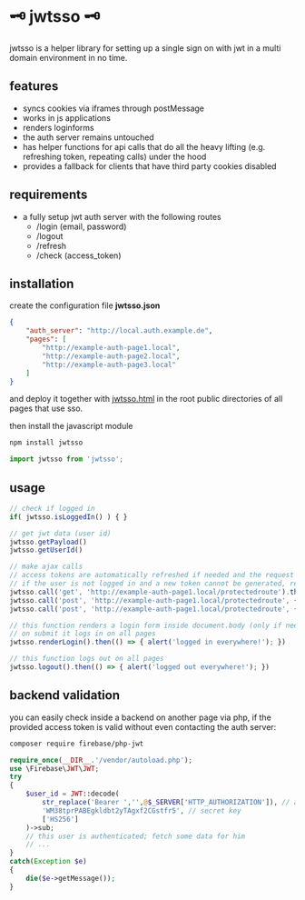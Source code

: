 # 🗝️ jwtsso 🗝️

jwtsso is a helper library for setting up a single sign on with jwt in a multi domain environment in no time.

## features

- syncs cookies via iframes through postMessage
- works in js applications
- renders loginforms
- the auth server remains untouched
- has helper functions for api calls that do all the heavy lifting (e.g. refreshing token, repeating calls) under the hood
- provides a fallback for clients that have third party cookies disabled

## requirements

- a fully setup jwt auth server with the following routes
  - /login (email, password)
  - /logout
  - /refresh
  - /check (access_token)

## installation

create the configuration file **jwtsso.json**

```json
{
    "auth_server": "http://local.auth.example.de",
    "pages": [
        "http://example-auth-page1.local",
        "http://example-auth-page2.local",
        "http://example-auth-page3.local"
    ]
}
```

and deploy it together with [jwtsso.html](https://github.com/vielhuber/jwtsso/blob/master/jwtsso.html) in the root public directories of all pages that use sso.

then install the javascript module
```bash
npm install jwtsso
```
```js
import jwtsso from 'jwtsso';
```

## usage

```js
// check if logged in
if( jwtsso.isLoggedIn() ) { }

// get jwt data (user id)
jwtsso.getPayload()
jwtsso.getUserId()

// make ajax calls
// access tokens are automatically refreshed if needed and the request then is called again
// if the user is not logged in and a new token cannot be generated, renderLogin() is called and after a succesful login, the request is again repeated
jwtsso.call('get', 'http://example-auth-page1.local/protectedroute').then((data) => { }).catch((error) => { })
jwtsso.call('post', 'http://example-auth-page1.local/protectedroute', { foo: 'bar' }).then((data) => { }).catch((error) => { })
jwtsso.call('post', 'http://example-auth-page1.local/protectedroute', { foo: 'bar' }, { Bar: 'baz' }).then((data) => { }).catch((error) => { })

// this function renders a login form inside document.body (only if needed)
// on submit it logs in on all pages
jwtsso.renderLogin().then(() => { alert('logged in everywhere!'); })

// this function logs out on all pages
jwtsso.logout().then(() => { alert('logged out everywhere!'); })
```

## backend validation

you can easily check inside a backend on another page via php, if the provided access token is valid without even contacting the auth server:
```bash
composer require firebase/php-jwt
```
```php
require_once(__DIR__.'/vendor/autoload.php');
use \Firebase\JWT\JWT;
try
{
    $user_id = JWT::decode(
        str_replace('Bearer ','',@$_SERVER['HTTP_AUTHORIZATION']), // access token
        'WM38tprPABEgkldbt2yTAgxf2CGstfr5', // secret key
        ['HS256']
    )->sub;
    // this user is authenticated; fetch some data for him
    // ...
}
catch(Exception $e)
{
    die($e->getMessage());
}